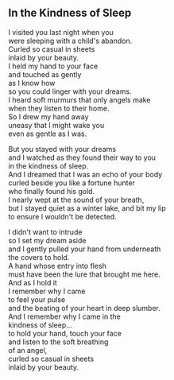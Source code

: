 In the Kindness of Sleep
------------------------

I visited you last night when you  
were sleeping with a child's abandon.  
Curled so casual in sheets  
inlaid by your beauty.  
I held my hand to your face  
and touched as gently  
as I know how  
so you could linger with your dreams.  
I heard soft murmurs that only angels make  
when they listen to their home.  
So I drew my hand away  
uneasy that I might wake you  
even as gentle as I was.  

But you stayed with your dreams  
and I watched as they found their way to you  
in the kindness of sleep.  
And I dreamed that I was an echo of your body  
curled beside you like a fortune hunter  
who finally found his gold.  
I nearly wept at the sound of your breath,  
but I stayed quiet as a winter lake, and bit my lip  
to ensure I wouldn't be detected.  

I didn't want to intrude  
so I set my dream aside  
and I gently pulled your hand from underneath  
the covers to hold.  
A hand whose entry into flesh  
must have been the lure that brought me here.  
And as I hold it  
I remember why I came  
to feel your pulse  
and the beating of your heart in deep slumber.  
And I remember why I came in the  
kindness of sleep...  
to hold your hand, touch your face  
and listen to the soft breathing  
of an angel,  
curled so casual in sheets  
inlaid by your beauty. 